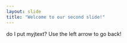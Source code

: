 ```yaml
---
layout: slide
title: "Welcome to our second slide!"
---
```

do I put myjtext?
Use the left arrow to go back!
